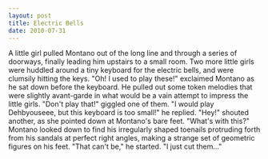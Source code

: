 ```yaml
---
layout: post
title: Electric Bells
date: 2010-07-31
---
```

A little girl pulled Montano out of the long line and through a series of
      doorways, finally leading him upstairs to a small room. Two more little girls were huddled
      around a tiny keyboard for the electric bells, and were clumsily hitting the keys.    "Oh! I used to play these!" exclaimed Montano as he sat down before the
      keyboard. He pulled out some token melodies that were slightly avant-garde in what would be a
      vain attempt to impress the little girls.    "Don't play that!" giggled
      one of them.    "I would play Dehbyouseee, but this keyboard is too
      small!" he replied.    "Hey!" shouted another, as she pointed down at
      Montano's bare feet. "What's with this?"    Montano looked down to find
      his irregularly shaped toenails protruding forth from his sandals at perfect right angles,
      making a strange set of geometric figures on his feet.    "That can't be,"
      he started. "I just cut them..."